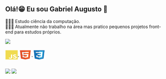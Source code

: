 ## Olá!😁 Eu sou Gabriel Augusto 👋

👨🏽‍💻 Estudo ciência da computação. <br>
👨🏽‍🚀 Atualmente não trabalho na área mas pratico pequenos projetos front-end para estudos próprios.

<div>
  <a href="https://github.com/GabrielAugus">
  <img height="180em" src="https://github-readme-stats.vercel.app/api?username=gabrielaugus&show_icons=true&theme=great-gatsby&include_all_commits=true&count_private=true"/>
<!--   <img height="180em" src="https://github-readme-stats.vercel.app/api/top-langs/?username=gabrielaugus&layout=compact&langs_count=7&theme=great-gatsby"/> -->
</div>
  <div style="display: inline_block"><br>
  <img align="center" alt="Gab-Js" height="30" width="40" src="https://raw.githubusercontent.com/devicons/devicon/master/icons/javascript/javascript-plain.svg">
<!--   <img align="center" alt="Gab-React" height="30" width="40" src="https://raw.githubusercontent.com/devicons/devicon/master/icons/react/react-original.svg"> -->
  <img align="center" alt="Gab-HTML" height="30" width="40" src="https://raw.githubusercontent.com/devicons/devicon/master/icons/html5/html5-original.svg">
  <img align="center" alt="Gab-CSS" height="30" width="40" src="https://raw.githubusercontent.com/devicons/devicon/master/icons/css3/css3-original.svg">
 </div>
  
  ##
  
  <div> 
    <a href = "mailto:contatogabrielteodosio@gmail.com"><img src="https://img.shields.io/badge/-Gmail-%23333?style=for-the-badge&logo=gmail&logoColor=white" target="_blank"></a>
    <a href="https://www.linkedin.com/in/gabriel-augusto-da-silva-lima-b992b31b5" target="_blank"><img src="https://img.shields.io/badge/-LinkedIn-%230077B5?style=for-the-badge&logo=linkedin&logoColor=white" target="_blank"></a> 
 
   
</div>
